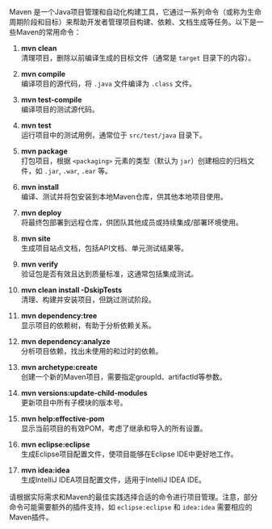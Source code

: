 Maven 是一个Java项目管理和自动化构建工具，它通过一系列命令（或称为生命周期阶段和目标）来帮助开发者管理项目构建、依赖、文档生成等任务。以下是一些Maven的常用命令：

1. **mvn clean**  
   清理项目，删除以前编译生成的目标文件（通常是 `target` 目录下的内容）。

2. **mvn compile**  
   编译项目的源代码，将 `.java` 文件编译为 `.class` 文件。

3. **mvn test-compile**  
   编译项目的测试源代码。

4. **mvn test**  
   运行项目中的测试用例，通常位于 `src/test/java` 目录下。

5. **mvn package**  
   打包项目，根据 `<packaging>` 元素的类型（默认为 `jar`）创建相应的归档文件，如 `.jar`, `.war`, `.ear` 等。

6. **mvn install**  
   编译、测试并将包安装到本地Maven仓库，供其他本地项目使用。

7. **mvn deploy**  
   将最终包部署到远程仓库，供团队其他成员或持续集成/部署环境使用。

8. **mvn site**  
   生成项目站点文档，包括API文档、单元测试结果等。

9. **mvn verify**  
   验证包是否有效且达到质量标准，这通常包括集成测试。

10. **mvn clean install -DskipTests**  
    清理、构建并安装项目，但跳过测试阶段。

11. **mvn dependency:tree**  
    显示项目的依赖树，有助于分析依赖关系。

12. **mvn dependency:analyze**  
    分析项目依赖，找出未使用的和过时的依赖。

13. **mvn archetype:create**  
    创建一个新的Maven项目，需要指定groupId、artifactId等参数。

14. **mvn versions:update-child-modules**  
    更新项目中所有子模块的版本号。

15. **mvn help:effective-pom**  
    显示当前项目的有效POM，考虑了继承和导入的所有设置。

16. **mvn eclipse:eclipse**  
    生成Eclipse项目配置文件，使项目能够在Eclipse IDE中更好地工作。

17. **mvn idea:idea**  
    生成IntelliJ IDEA项目配置文件，适用于IntelliJ IDEA IDE。

请根据实际需求和Maven的最佳实践选择合适的命令进行项目管理。注意，部分命令可能需要额外的插件支持，如 `eclipse:eclipse` 和 `idea:idea` 需要相应的Maven插件。